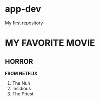 # app-dev
My first repository

# MY FAVORITE MOVIE
## HORROR

  **FROM NETFLIX**
  1. The Nun
  2. Insidious
  3. The Priest
